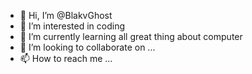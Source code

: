 - 👋 Hi, I’m @BlakvGhost
- 👀 I’m interested in coding
- 🌱 I’m currently learning all great thing about computer 
- 💞️ I’m looking to collaborate on ...
- 📫 How to reach me ...

<!---
BlakvGhost/BlakvGhost is a ✨ special ✨ repository because its `README.md` (this file) appears on your GitHub profile.
You can click the Preview link to take a look at your changes.
--->
